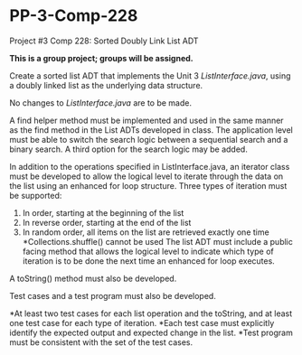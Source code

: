 # PP-3-Comp-228
Project #3 Comp 228: Sorted Doubly Link List ADT

**This is a group project; groups will be assigned.**

Create a sorted list ADT that implements the Unit 3 *ListInterface.java*, using a doubly linked list as the underlying data structure.

No changes to *ListInterface.java* are to be made.

A find helper method must be implemented and used in the same manner as the find method in the List ADTs developed in class. The application level must be able to switch the search logic between a sequential search and a binary search. A third option for the search logic may be added.

In addition to the operations specified in ListInterface.java, an iterator class must be developed to allow the logical level to iterate through the data on the list using an enhanced for loop structure. Three types of iteration must be supported:

1. In order, starting at the beginning of the list
2. In reverse order, starting at the end of the list
3. In random order, all items on the list are retrieved exactly one time
  *Collections.shuffle() cannot be used
The list ADT must include a public facing method that allows the logical level to indicate which type of iteration is to be done the next time an enhanced for loop executes.

A toString() method must also be developed.

Test cases and a test program must also be developed.

*At least two test cases for each list operation and the toString, and at least one test case for each type of iteration.
    *Each test case must explicitly identify the expected output and expected change in the list.
*Test program must be consistent with the set of the test cases.
